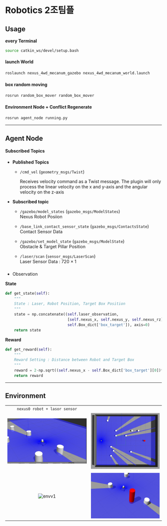 # Robotics 2조팀플


## Usage




**every Terminal**
```bash
source catkin_ws/devel/setup.bash
```


#### launch World
```bash
roslaunch nexus_4wd_mecanum_gazebo nexus_4wd_mecanum_world.launch
```

#### box random moving
```bash
rosrun random_box_mover random_box_mover
```

#### Environment Node + Conflict Regenerate
```bash
rosrun agent_node running.py
```










***
## Agent Node


#### Subscribed Topics


* **Published Topics**
    * `/cmd_vel` (`geometry_msgs/Twist`)

        Receives velocity command as a Twist message. The plugin will only process the linear velocity on the x and y-axis and the angular velocity on the z-axis

* **Subscribed topic**
    * `/gazebo/model_states` (`gazebo_msgs/ModelStates`)   
        Nexus Robot Posiion
    
    *  `/base_link_contact_sensor_state` (`gazebo_msgs/ContactsState`)   
        Contact Sensor Data 
    
    *  `/gazebo/set_model_state` (`gazebo_msgs/ModelState`)   
        Obstacle & Target Pillar Position

    *  `/laser/scan` (`sensor_msgs/LaserScan`)   
        Laser Sensor Data : 720 × 1






###
* Observation   

**State**
```python
def get_state(self):
    """
    State : Laser, Robot Position, Target Box Position
    """
    state = np.concatenate((self.laser_observation, 
                            [self.nexus_x, self.nexus_y, self.nexus_rz], 
                            self.Box_dict['box_target']), axis=0)
    return state
```

**Reward**
```python
def get_reward(self):
    """
    Reward Setting : Distance between Robot and Target Box
    """
    reward = 2-np.sqrt((self.nexus_x - self.Box_dict['box_target'][0])**2 + (self.nexus_y - self.Box_dict['box_target'][1])**2)
    return reward
```








***
## Environment 






|                                  |                                  |
| :------------------------------: | :------------------------------: |
|  `nexus0 robot + lasor sensor`   |                                  |
| ![robot](/imgs/robot.png)        | ![robot](/imgs/env_pic.png)      |
|                                  |                                  |
|  ![envv1](./imgs/env_v2.gif)     | ![robot](/imgs/robot_stic.png)   |